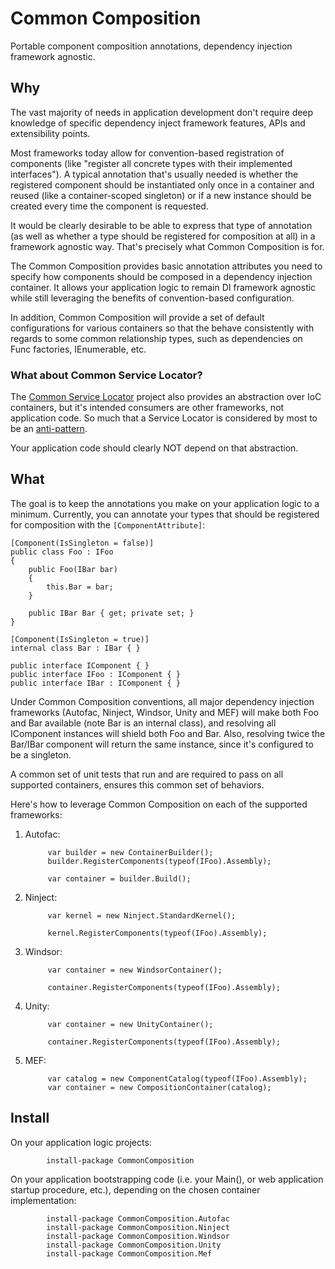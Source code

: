 Common Composition
=================

Portable component composition annotations, dependency injection framework agnostic.

## Why
The vast majority of needs in application development don't require deep knowledge of specific dependency inject framework features, APIs and extensibility points. 

Most frameworks today allow for convention-based registration of components (like "register all concrete types with their implemented interfaces"). A typical annotation that's usually needed is whether the registered component should be instantiated only once in a container and reused (like a container-scoped singleton) or if a new instance should be created every time the component is requested. 

It would be clearly desirable to be able to express that type of annotation (as well as whether a type should be registered for composition at all) in a framework agnostic way. That's precisely what Common Composition is for. 

The Common Composition provides basic annotation attributes you need to specify how components should be composed in a dependency injection container. It allows your application logic to remain DI framework agnostic while still leveraging the benefits of convention-based configuration.

In addition, Common Composition will provide a set of default configurations for various containers so that the behave consistently with regards to some common relationship types, such as dependencies on Func<T> factories, IEnumerable<T>, etc.

### What about Common Service Locator?
The [Common Service Locator](http://commonservicelocator.codeplex.com/) project also provides an abstraction over IoC containers, but it's intended consumers are other frameworks, not application code. So much that a Service Locator is considered by most to be an [anti-pattern](https://www.google.com.ar/search?q=service+locator+anti+pattern). 

Your application code should clearly NOT depend on that abstraction.


## What
The goal is to keep the annotations you make on your application logic to a minimum. Currently, you can annotate your types that should be registered for composition with the `[ComponentAttribute]`:

    [Component(IsSingleton = false)]
    public class Foo : IFoo
    {
        public Foo(IBar bar)
        {
            this.Bar = bar;
        }

        public IBar Bar { get; private set; }
    }

    [Component(IsSingleton = true)]
    internal class Bar : IBar { } 

    public interface IComponent { }
    public interface IFoo : IComponent { }
    public interface IBar : IComponent { }


Under Common Composition conventions, all major dependency injection frameworks (Autofac, Ninject, Windsor, Unity and MEF) will make both Foo and Bar available (note Bar is an internal class), and resolving all IComponent instances will shield both Foo and Bar. Also, resolving twice the Bar/IBar component will return the same instance, since it's configured to be a singleton.

A common set of unit tests that run and are required to pass on all supported containers, ensures this common set of behaviors. 

Here's how to leverage Common Composition on each of the supported frameworks:

1. Autofac:

            var builder = new ContainerBuilder();
            builder.RegisterComponents(typeof(IFoo).Assembly);

            var container = builder.Build();

2. Ninject:

            var kernel = new Ninject.StandardKernel();

            kernel.RegisterComponents(typeof(IFoo).Assembly);

3. Windsor:

            var container = new WindsorContainer();

            container.RegisterComponents(typeof(IFoo).Assembly);

4. Unity:

            var container = new UnityContainer();

            container.RegisterComponents(typeof(IFoo).Assembly);

5. MEF:

            var catalog = new ComponentCatalog(typeof(IFoo).Assembly);
            var container = new CompositionContainer(catalog);


## Install

On your application logic projects:

            install-package CommonComposition

On your application bootstrapping code (i.e. your Main(), or web application startup procedure, etc.), depending on the chosen container implementation:

            install-package CommonComposition.Autofac
            install-package CommonComposition.Ninject
            install-package CommonComposition.Windsor
            install-package CommonComposition.Unity
            install-package CommonComposition.Mef

